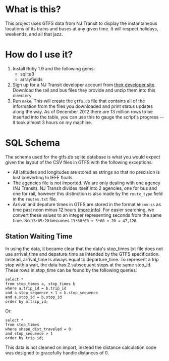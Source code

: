 What is this?
=============

This project uses GTFS data from NJ Transit to display the instantaneous locations of its trains and 
buses at any given time.  It will respect holidays, weekends, and all that jazz.

How do I use it?
================

1. Install Ruby 1.9 and the following gems:
    * sqlite3
    * arrayfields
1. Sign up for a NJ Transit developer account from [their developer site](https://www.njtransit.com/mt/mt_servlet.srv?hdnPageAction=MTDevLoginTo).  Download the rail and bus files they provide and unzip them into this directory.
1. Run `make`.  This will create the `gtfs.db` file that contains all of the information from the files you downloaded and print status updates along the way.  As of December 2012 there are 13 million rows to be inserted into the table, you can use this to gauge the script's progress -- it took almost 3 hours on my machine.

SQL Schema
==========

The schema used for the gtfs.db sqlite database is what you would expect given the layout of the CSV files in GTFS with the following exceptions:

* All latitudes and longitudes are stored as strings so that no precision is lost converting to IEEE floats.
* The agencies file is not imported.  We are only dealing with one agency (NJ Transit).  NJ Transit divides itself into 2 agencies, one for bus and one for rail, however this distinction is also made by the `route_type` field in the `routes.txt` file.
* Arrival and depature times in GTFS are stored in the format `hh:mm:ss` as time past noon minus 12 hours ([more info](https://developers.google.com/transit/gtfs/reference#stop_times_fields)).  For easier searching, we convert these values to an integer representing seconds from the same time.  So `13:05:20` becomes `13*60*60 + 5*60 + 20 = 47,120`.

Station Waiting Time
--------------------

In using the data, it became clear that the data's stop_times.txt file does not use arrival_time and depature_time as intended by the GTFS specification.  Instead, arrival_time is always equal to departure_time.  To represent a trip stop with a wait, the data has 2 subsequent stops at the same stop_id.  These rows in stop_time can be found by the following queries:

    select *
    from stop_times a, stop_times b
    where a.trip_id = b.trip_id
    and a.stop_sequence + 1 = b.stop_sequence
    and a.stop_id = b.stop_id
    order by a.trip_id;

Or:

    select *
    from stop_times
    where shape_dist_traveled = 0
    and stop_sequence > 1
    order by trip_id;

This data is not cleaned on import, instead the distance calculation code was designed to gracefully handle distances of 0.  